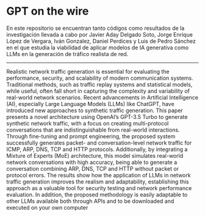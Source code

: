 # GPT on the wire

En este repositorio se encuentran tanto códigos como resultados de la investigación llevada a cabo por Javier Aday Delgado Soto, Jorge Enrique López de Vergara, Iván Gonzalez, Daniel Perdices y Luis de Pedro Sánchez en el que estudia la viabilidad de aplicar modelos de IA generativa como LLMs en la generación de tráfico realista de red.


----

Realistic network traffic generation is essential for evaluating the performance, security, and scalability of modern communication systems. Traditional methods, such as traffic replay systems and statistical models, while useful, often fall short in capturing the complexity and variability of real-world network scenarios. Recent advancements in Artificial Intelligence (AI), especially Large Language Models (LLMs) like ChatGPT, have introduced new approaches to synthetic traffic generation. This paper presents a novel architecture using OpenAI’s GPT-3.5 Turbo to generate synthetic network traffic, with a focus on creating multi-protocol conversations that are indistinguishable from real-world interactions. Through fine-tuning and prompt engineering, the proposed system successfully generates packet- and conversation-level network traffic for ICMP, ARP, DNS, TCP and HTTP protocols. Additionally, by integrating a Mixture of Experts (MoE) architecture, this model simulates real-world network conversations with high accuracy, being able to generate a conversation combining ARP, DNS, TCP and HTTP without packet or protocol errors. The results show how the application of LLMs in network traffic generation improves the realism and adaptability, establishing this approach as a valuable tool for security testing and network performance evaluation. In addition, the proposed methodology is easily adaptable to other LLMs available both through APIs and to be downloaded and executed on your own computer
